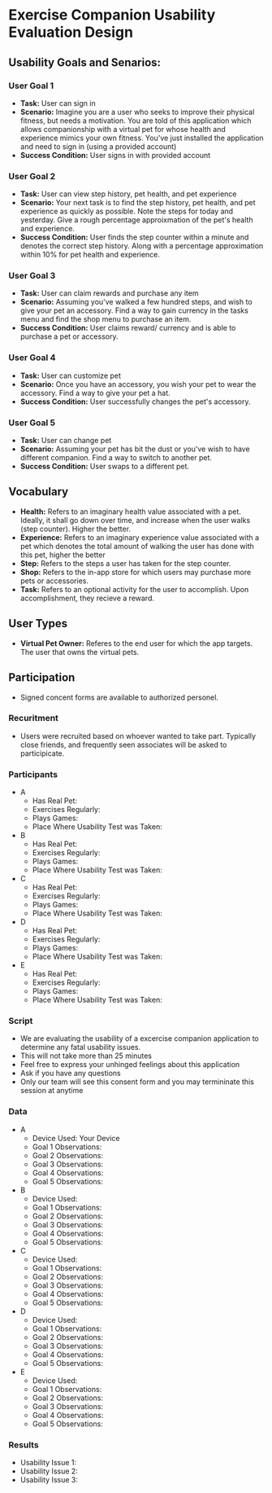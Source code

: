 # Exercise Companion Usability Evaluation Design

## Usability Goals and Senarios:

### User Goal 1
- **Task:** User can sign in
- **Scenario:** Imagine you are a user who seeks to improve their physical fitness, but needs a motivation.  You are told of this application which allows companionship with a virtual pet for whose health and experience mimics your own fitness.  You've just installed the application and need to sign in (using a provided account)
- **Success Condition:** User signs in with provided account

### User Goal 2
- **Task:** User can view step history, pet health, and pet experience
- **Scenario:** Your next task is to find the step history, pet health, and pet experience as quickly as possible.  Note the steps for today and yesterday.  Give a rough percentage approixmation of the pet's health and experience.
- **Success Condition:** User finds the step counter within a minute and denotes the correct step history.  Along with a percentage approximation within 10% for pet health and experience.

### User Goal 3
- **Task:** User can claim rewards and purchase any item
- **Scenario:** Assuming you've walked a few hundred steps, and wish to give your pet an accessory.  Find a way to gain currency in the tasks menu and find the shop menu to purchase an item.
- **Success Condition:** User claims reward/ currency and is able to purchase a pet or accessory.

### User Goal 4
- **Task:** User can customize pet
- **Scenario:** Once you have an accessory, you wish your pet to wear the accessory.  Find a way to give your pet a hat.
- **Success Condition:** User successfully changes the pet's accessory.

### User Goal 5
- **Task:** User can change pet
- **Scenario:** Assuming your pet has bit the dust or you've wish to have different companion.  Find a way to switch to another pet.
- **Success Condition:** User swaps to a different pet.

## Vocabulary
- **Health:** Refers to an imaginary health value associated with a pet.  Ideally, it shall go down over time, and increase when the user walks (step counter).  Higher the better.
- **Experience:** Refers to an imaginary experience value associated with a pet which denotes the total amount of walking the user has done with this pet, higher the better
- **Step:** Refers to the steps a user has taken for the step counter.
- **Shop:** Refers to the in-app store for which users may purchase more pets or accessories.
- **Task:** Refers to an optional activity for the user to accomplish.  Upon accomplishment, they recieve a reward.

## User Types
- **Virtual Pet Owner:** Referes to the end user for which the app targets.  The user that owns the virtual pets.

## Participation
- Signed concent forms are available to authorized personel.
### Recuritment
- Users were recruited based on whoever wanted to take part.  Typically close friends, and frequently seen associates will be asked to participicate.
### Participants
- A
  - Has Real Pet:
  - Exercises Regularly:
  - Plays Games:
  - Place Where Usability Test was Taken:
- B
  - Has Real Pet:
  - Exercises Regularly:
  - Plays Games:
  - Place Where Usability Test was Taken:
- C
  - Has Real Pet:
  - Exercises Regularly:
  - Plays Games:
  - Place Where Usability Test was Taken:
- D
  - Has Real Pet:
  - Exercises Regularly:
  - Plays Games:
  - Place Where Usability Test was Taken:
- E
  - Has Real Pet:
  - Exercises Regularly:
  - Plays Games:
  - Place Where Usability Test was Taken:

### Script
- We are evaluating the usability of a excercise companion application to determine any fatal usability issues.
- This will not take more than 25 minutes
- Feel free to express your unhinged feelings about this application
- Ask if you have any questions
- Only our team will see this consent form and you may termininate this session at anytime

### Data
- A
  - Device Used: Your Device
  - Goal 1 Observations:
  - Goal 2 Observations:
  - Goal 3 Observations:
  - Goal 4 Observations:
  - Goal 5 Observations:
- B
  - Device Used:
  - Goal 1 Observations:
  - Goal 2 Observations:
  - Goal 3 Observations:
  - Goal 4 Observations:
  - Goal 5 Observations:
- C
  - Device Used:
  - Goal 1 Observations:
  - Goal 2 Observations:
  - Goal 3 Observations:
  - Goal 4 Observations:
  - Goal 5 Observations:
- D
  - Device Used:
  - Goal 1 Observations:
  - Goal 2 Observations:
  - Goal 3 Observations:
  - Goal 4 Observations:
  - Goal 5 Observations:
- E
  - Device Used:
  - Goal 1 Observations:
  - Goal 2 Observations:
  - Goal 3 Observations:
  - Goal 4 Observations:
  - Goal 5 Observations:

### Results
- Usability Issue 1:
- Usability Issue 2:
- Usability Issue 3:


